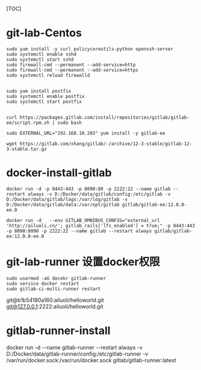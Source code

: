 [TOC]
# git-lab-Centos
```
sudo yum install -y curl policycoreutils-python openssh-server
sudo systemctl enable sshd
sudo systemctl start sshd
sudo firewall-cmd --permanent --add-service=http
sudo firewall-cmd --permanent --add-service=https
sudo systemctl reload firewalld


sudo yum install postfix
sudo systemctl enable postfix
sudo systemctl start postfix


curl https://packages.gitlab.com/install/repositories/gitlab/gitlab-ee/script.rpm.sh | sudo bash

sudo EXTERNAL_URL="192.168.10.203" yum install -y gitlab-ee

wget https://gitlab.com/xhang/gitlab/-/archive/12-3-stable/gitlab-12-3-stable.tar.gz
```


# docker-install-gitlab
```
docker run -d -p 8443:443 -p 8090:80 -p 2222:22 --name gitlab --restart always -v D:/Docker/data/gitlab/config:/etc/gitlab -v D:/Docker/data/gitlab/logs:/var/log/gitlab -v D:/Docker/data/gitlab/data:/var/opt/gitlab gitlab/gitlab-ee:12.0.8-ee.0

docker run -d   --env GITLAB_OMNIBUS_CONFIG="external_url 'http://ailuoli.cn/'; gitlab_rails['lfs_enabled'] = true;" -p 8443:443 -p 8090:8090 -p 2222:22 --name gitlab --restart always gitlab/gitlab-ee:12.0.8-ee.0
```


# git-lab-runner 设置docker权限
```
sudo usermod -aG docekr gitlab-runner
sudo service docker restart
sudo gitlab-ci-multi-runner restart
```
git@b1b54180a160:ailuoli/helloworld.git
git@127.0.0.1:2222:ailuoli/helloworld.git

# gitlab-runner-install
docker run -d --name gitlab-runner --restart always -v D:/Docker/data/gitlab-runner/config:/etc/gitlab-runner -v /var/run/docker.sock:/var/run/docker.sock gitlab/gitlab-runner:latest
